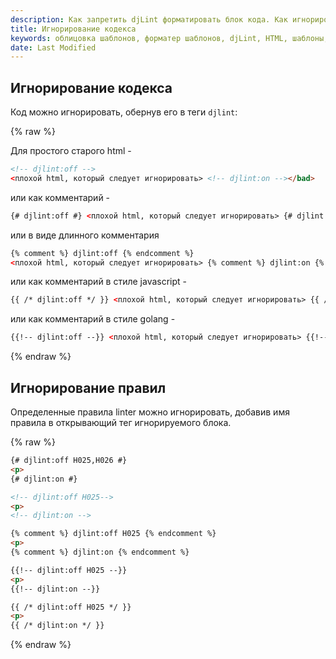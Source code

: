 ```yaml
---
description: Как запретить djLint форматировать блок кода. Как игнорировать правила djLint в строке.
title: Игнорирование кодекса
keywords: облицовка шаблонов, форматер шаблонов, djLint, HTML, шаблоны, форматер, линтер, использование, Использование форматера
date: Last Modified
---
```


## Игнорирование кодекса

Код можно игнорировать, обернув его в теги `djlint`:

{% raw %}

Для простого старого html -

```html
<!-- djlint:off -->
<плохой html, который следует игнорировать> <!-- djlint:on --></bad>
```

или как комментарий -

```html
{# djlint:off #} <плохой html, который следует игнорировать> {# djlint:on #}</bad>
```

или в виде длинного комментария

```html
{% comment %} djlint:off {% endcomment %}
<плохой html, который следует игнорировать> {% comment %} djlint:on {% endcomment %}</bad>
```

или как комментарий в стиле javascript -

```html
{{ /* djlint:off */ }} <плохой html, который следует игнорировать> {{ /* djlint:on */ }}</bad>
```

или как комментарий в стиле golang -

```html
{{!-- djlint:off --}} <плохой html, который следует игнорировать> {{!-- djlint:on --}}</bad>
```

{% endraw %}

## Игнорирование правил

Определенные правила linter можно игнорировать, добавив имя правила в открывающий тег игнорируемого блока.

{% raw %}
```html
{# djlint:off H025,H026 #}
<p>
{# djlint:on #}

<!-- djlint:off H025-->
<p>
<!-- djlint:on -->

{% comment %} djlint:off H025 {% endcomment %}
<p>
{% comment %} djlint:on {% endcomment %}

{{!-- djlint:off H025 --}}
<p>
{{!-- djlint:on --}}

{{ /* djlint:off H025 */ }}
<p>
{{ /* djlint:on */ }}
```
{% endraw %}
